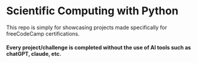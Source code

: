 # Scientific Computing with Python

This repo is simply for showcasing projects made specifically for freeCodeCamp certifications.

#### Every project/challenge is completed without the use of AI tools such as chatGPT, claude, etc.
